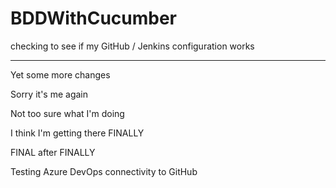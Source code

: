 # BDDWithCucumber

checking to see if my GitHub / Jenkins configuration works
***** 
Yet some more changes

Sorry it's me again

Not too sure what I'm doing

I think I'm getting there FINALLY

FINAL after FINALLY

Testing Azure DevOps connectivity to GitHub
